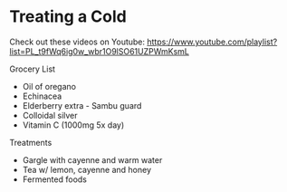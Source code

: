 # Treating a Cold

Check out these videos on Youtube: 
https://www.youtube.com/playlist?list=PL_t9fWq6ig0w_wbr1O9lSO61UZPWmKsmL

Grocery List
* Oil of oregano
* Echinacea
* Elderberry extra - Sambu guard
* Colloidal silver
*  Vitamin C (1000mg 5x day)

Treatments
* Gargle with cayenne and warm water
* Tea w/ lemon, cayenne and honey
* Fermented foods